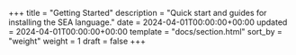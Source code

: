 +++
title = "Getting Started"
description = "Quick start and guides for installing the SEA language."
date = 2024-04-01T00:00:00+00:00
updated = 2024-04-01T00:00:00+00:00
template = "docs/section.html"
sort_by = "weight"
weight = 1
draft = false
+++
